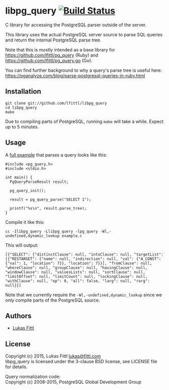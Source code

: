 # libpg_query [![Build Status](https://travis-ci.org/lfittl/libpg_query.svg?branch=master)](https://travis-ci.org/lfittl/libpg_query)

C library for accessing the PostgreSQL parser outside of the server.

This library uses the actual PostgreSQL server source to parse SQL queries and return the internal PostgreSQL parse tree.

Note that this is mostly intended as a base library for https://github.com/lfittl/pg_query (Ruby) and https://github.com/lfittl/pg_query.go (Go).

You can find further background to why a query's parse tree is useful here: https://pganalyze.com/blog/parse-postgresql-queries-in-ruby.html


## Installation

```
git clone git://github.com/lfittl/libpg_query
cd libpg_query
make
```

Due to compiling parts of PostgreSQL, running `make` will take a while. Expect up to 5 minutes.


## Usage

A [full example](https://github.com/lfittl/libpg_query/blob/master/examples/simple.c) that parses a query looks like this:

```
#include <pg_query.h>
#include <stdio.h>

int main() {
  PgQueryParseResult result;

  pg_query_init();

  result = pg_query_parse("SELECT 1");

  printf("%s\n", result.parse_tree);
}
```

Compile it like this:

```
cc -Ilibpg_query -Llibpg_query -lpg_query -Wl,-undefined,dynamic_lookup example.c
```

This will output:

```
[{"SELECT": {"distinctClause": null, "intoClause": null, "targetList": [{"RESTARGET": {"name": null, "indirection": null, "val": {"A_CONST": {"val": 1, "location": 7}}, "location": 7}}], "fromClause": null, "whereClause": null, "groupClause": null, "havingClause": null, "windowClause": null, "valuesLists": null, "sortClause": null, "limitOffset": null, "limitCount": null, "lockingClause": null, "withClause": null, "op": 0, "all": false, "larg": null, "rarg": null}}]
```

Note that we currently require the `-Wl,-undefined,dynamic_lookup` since we only compile parts of the PostgreSQL source.


## Authors

- [Lukas Fittl](mailto:lukas@fittl.com)


## License

Copyright (c) 2015, Lukas Fittl <lukas@fittl.com><br>
libpg_query is licensed under the 3-clause BSD license, see LICENSE file for details.

Query normalization code:<br>
Copyright (c) 2008-2015, PostgreSQL Global Development Group
